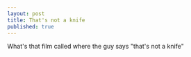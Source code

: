 ```yaml
---
layout: post
title: That's not a knife
published: true
---
```


What's that film called where the guy says "that's not a knife"